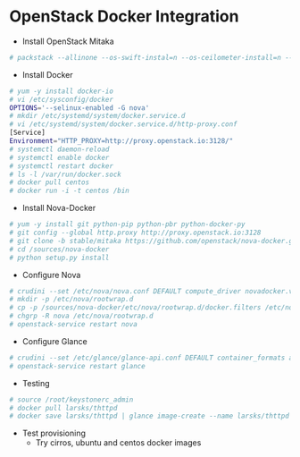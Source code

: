 # OpenStack Docker Integration
* Install OpenStack Mitaka
```bash
# packstack --allinone --os-swift-instal=n --os-ceilometer-install=n --os-aodh-install=n --os-gnocchi-install=n --nagios-install=n --keystone-admin-passwd=your_password --os-neutron-metering-agent-install=n --provision-demo=n
```
* Install Docker
```bash
# yum -y install docker-io
# vi /etc/sysconfig/docker
OPTIONS='--selinux-enabled -G nova'
# mkdir /etc/systemd/system/docker.service.d
# vi /etc/systemd/system/docker.service.d/http-proxy.conf
[Service]
Environment="HTTP_PROXY=http://proxy.openstack.io:3128/"
# systemctl daemon-reload
# systemctl enable docker
# systemctl restart docker
# ls -l /var/run/docker.sock
# docker pull centos
# docker run -i -t centos /bin
```
* Install Nova-Docker
```bash
# yum -y install git python-pip python-pbr python-docker-py
# git config --global http.proxy http://proxy.openstack.io:3128
# git clone -b stable/mitaka https://github.com/openstack/nova-docker.git /sources/nova-docker
# cd /sources/nova-docker
# python setup.py install
```
* Configure Nova
```bash
# crudini --set /etc/nova/nova.conf DEFAULT compute_driver novadocker.virt.docker.DockerDriver
# mkdir -p /etc/nova/rootwrap.d
# cp -p /sources/nova-docker/etc/nova/rootwrap.d/docker.filters /etc/nova/rootwrap.d/docker.filters
# chgrp -R nova /etc/nova/rootwrap.d
# openstack-service restart nova
```
* Configure Glance
```bash
# crudini --set /etc/glance/glance-api.conf DEFAULT container_formats ami,ari,aki,bare,ovf,ova,docker
# openstack-service restart glance
```
* Testing
```bash
# source /root/keystonerc_admin
# docker pull larsks/thttpd
# docker save larsks/thttpd | glance image-create --name larsks/thttpd --container-format docker --disk-format raw
```
* Test provisioning
  * Try cirros, ubuntu and centos docker images
